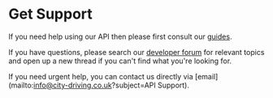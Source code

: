 # Get Support

If you need help using our API then please first consult our [guides](../guides/README.md).

If you have questions, please search our [developer forum](http://forum.city-driving.co.uk/forumdisplay.php?fid=221) for relevant topics and open up a new thread if you can't find what you're looking for.

If you need urgent help, you can contact us directly via [email](mailto:info@city-driving.co.uk?subject=API Support).